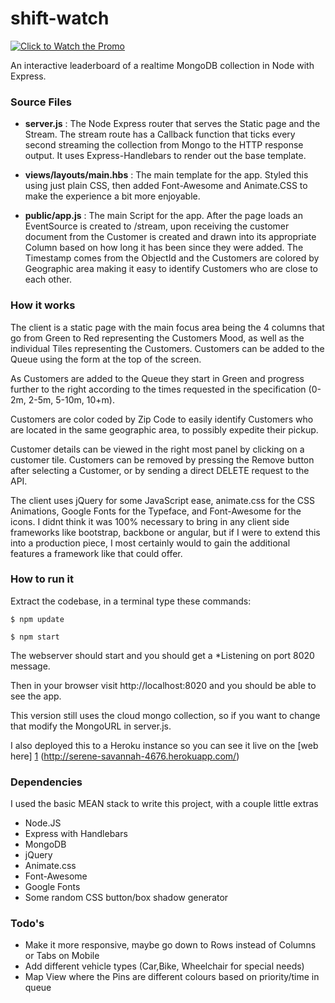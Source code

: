 shift-watch
===========

[![Click to Watch the Promo](http://img.youtube.com/vi/TkZUEvHKgTo/0.jpg)](http://www.youtube.com/watch?v=TkZUEvHKgTo)

An interactive leaderboard of a realtime MongoDB collection in Node with Express.


### Source Files

* **server.js** :  The Node Express router that serves the Static page and the Stream. The stream route has a Callback function that ticks every second streaming the collection from Mongo to the HTTP response output. It uses Express-Handlebars to render out the base template.

* **views/layouts/main.hbs** : The main template for the app. Styled this using just plain CSS, then added Font-Awesome and Animate.CSS to make the experience a bit more enjoyable. 

* **public/app.js** :  The main Script for the app. After the page loads an EventSource is created to /stream, upon receiving the customer document from the Customer is created and drawn into its appropriate Column based on how long it has been since they were added. The Timestamp comes from the ObjectId and the Customers are colored by Geographic area making it easy to identify Customers who are close to each other.

### How it works

The client is a static page with the main focus area being the 4 columns that go from Green to Red representing the Customers Mood, as well as the individual Tiles representing the Customers. Customers can be added to the Queue using the form at the top of the screen. 

As Customers are added to the Queue they start in Green and progress further to the right according to the times requested in the specification (0-2m, 2-5m, 5-10m, 10+m). 

Customers are color coded by Zip Code to easily identify Customers who are located in the same geographic area, to possibly expedite their pickup. 

Customer details can be viewed in the right most panel by clicking on a customer tile. Customers can be removed by pressing the Remove button after selecting a Customer, or by sending a direct DELETE request to the API. 

The client uses jQuery for some JavaScript ease, animate.css for the CSS Animations, Google Fonts for the Typeface, and Font-Awesome for the icons. I didnt think it was 100% necessary to bring in any client side frameworks like bootstrap, backbone or angular, but if I were to extend this into a production piece, I most certainly would to gain the additional features a framework like that could offer.
   
### How to run it
Extract the codebase, in a terminal type these commands:

```
$ npm update
```

```
$ npm start
```

The webserver should start and you should get a *Listening on port 8020 message. 

Then in your browser visit http://localhost:8020 and you should be able to see the app. 

This version still uses the cloud mongo collection, so if you want to change that modify the MongoURL in server.js.

I also deployed this to a Heroku instance so you can see it live on the [web here] [1] (http://serene-savannah-4676.herokuapp.com/) 

### Dependencies

I used the basic MEAN stack to write this project, with a couple little extras

* Node.JS
* Express with Handlebars
* MongoDB
* jQuery
* Animate.css
* Font-Awesome
* Google Fonts
* Some random CSS button/box shadow generator

### Todo's

 - Make it more responsive, maybe go down to Rows instead of Columns or Tabs on Mobile
 - Add different vehicle types (Car,Bike, Wheelchair for special needs)
 - Map View where the Pins are different colours based on priority/time in queue

[1]:http://serene-savannah-4676.herokuapp.com/
